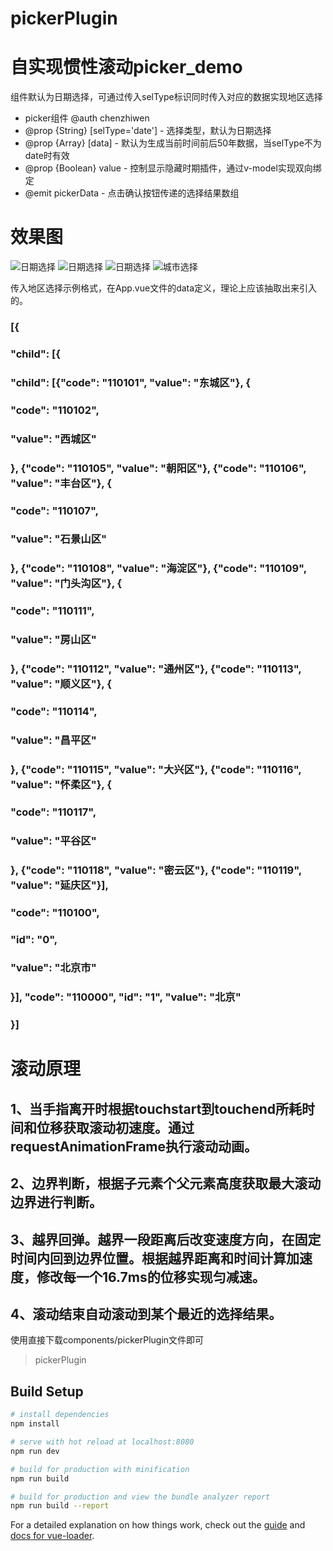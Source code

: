 # pickerPlugin

# 自实现惯性滚动picker_demo

组件默认为日期选择，可通过传入selType标识同时传入对应的数据实现地区选择

* picker组件 @auth chenzhiwen
* @prop {String} [selType='date'] - 选择类型，默认为日期选择
* @prop {Array} [data] - 默认为生成当前时间前后50年数据，当selType不为date时有效
* @prop {Boolean} value - 控制显示隐藏时期插件，通过v-model实现双向绑定
* @emit pickerData - 点击确认按钮传递的选择结果数组

# 效果图
![日期选择](https://github.com/SCNUchenzhiwen/vue_pickerPlugin/blob/master/images/datePicker.png)
![日期选择](https://github.com/SCNUchenzhiwen/vue_pickerPlugin/blob/master/images/datePicker1.png)
![日期选择](https://github.com/SCNUchenzhiwen/vue_pickerPlugin/blob/master/images/datePicker2.png)
![城市选择](https://github.com/SCNUchenzhiwen/vue_pickerPlugin/blob/master/images/cityPicker.png)

传入地区选择示例格式，在App.vue文件的data定义，理论上应该抽取出来引入的。
###        [{
###          "child": [{
###            "child": [{"code": "110101", "value": "东城区"}, {
###              "code": "110102",
###              "value": "西城区"
###            }, {"code": "110105", "value": "朝阳区"}, {"code": "110106", "value": "丰台区"}, {
###              "code": "110107",
###              "value": "石景山区"
###            }, {"code": "110108", "value": "海淀区"}, {"code": "110109", "value": "门头沟区"}, {
###              "code": "110111",
###              "value": "房山区"
###            }, {"code": "110112", "value": "通州区"}, {"code": "110113", "value": "顺义区"}, {
###              "code": "110114",
###              "value": "昌平区"
###            }, {"code": "110115", "value": "大兴区"}, {"code": "110116", "value": "怀柔区"}, {
###              "code": "110117",
###              "value": "平谷区"
###            }, {"code": "110118", "value": "密云区"}, {"code": "110119", "value": "延庆区"}],
###            "code": "110100",
###            "id": "0",
###            "value": "北京市"
###          }], "code": "110000", "id": "1", "value": "北京"
###        }]

# 滚动原理
##  1、当手指离开时根据touchstart到touchend所耗时间和位移获取滚动初速度。通过requestAnimationFrame执行滚动动画。
##  2、边界判断，根据子元素个父元素高度获取最大滚动边界进行判断。
##  3、越界回弹。越界一段距离后改变速度方向，在固定时间内回到边界位置。根据越界距离和时间计算加速度，修改每一个16.7ms的位移实现匀减速。
##  4、滚动结束自动滚动到某个最近的选择结果。

使用直接下载components/pickerPlugin文件即可


> pickerPlugin

## Build Setup

``` bash
# install dependencies
npm install

# serve with hot reload at localhost:8080
npm run dev

# build for production with minification
npm run build

# build for production and view the bundle analyzer report
npm run build --report
```

For a detailed explanation on how things work, check out the [guide](http://vuejs-templates.github.io/webpack/) and [docs for vue-loader](http://vuejs.github.io/vue-loader).
